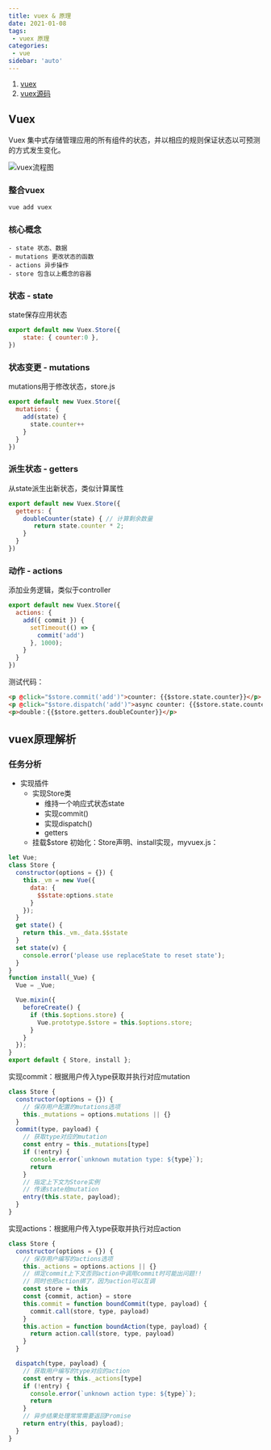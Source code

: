 ```yaml
---
title: vuex & 原理
date: 2021-01-08
tags:
 - vuex 原理
categories:
 - vue
sidebar: 'auto'
---
```


1. [vuex](https://vuex.vuejs.org/zh/guide/)
2. [vuex源码](https://github.com/vuejs/vuex)

## Vuex
Vuex 集中式存储管理应⽤的所有组件的状态，并以相应的规则保证状态以可预测的⽅式发⽣变化。

![vuex流程图](/vue/06.png)

### 整合vuex
```js
vue add vuex
```

### 核⼼概念
    - state 状态、数据
    - mutations 更改状态的函数
    - actions 异步操作
    - store 包含以上概念的容器

### 状态 - state
state保存应⽤状态
```js
export default new Vuex.Store({
    state: { counter:0 },
})
```

### 状态变更 - mutations
mutations⽤于修改状态，store.js
```js
export default new Vuex.Store({
  mutations: {
    add(state) {
      state.counter++
    }
  }
})
```

### 派⽣状态 - getters
从state派⽣出新状态，类似计算属性
```js
export default new Vuex.Store({
  getters: {
    doubleCounter(state) { // 计算剩余数量
       return state.counter * 2;
    }
  }
})
```

### 动作 - actions
添加业务逻辑，类似于controller
```js
export default new Vuex.Store({
  actions: {
    add({ commit }) {
      setTimeout(() => {
        commit('add')
      }, 1000);
    }
  }
})
```
测试代码：
```html
<p @click="$store.commit('add')">counter: {{$store.state.counter}}</p>
<p @click="$store.dispatch('add')">async counter: {{$store.state.counter}}</p>
<p>double：{{$store.getters.doubleCounter}}</p>
```

## vuex原理解析
### 任务分析

- 实现插件
  - 实现Store类
      - 维持⼀个响应式状态state
      - 实现commit()
      - 实现dispatch()
      - getters
  - 挂载$store
初始化：Store声明、install实现，myvuex.js：

```js
let Vue;
class Store {
  constructor(options = {}) {
    this._vm = new Vue({
      data: {
        $$state:options.state
      }
    });
  }
  get state() {
    return this._vm._data.$$state
  }
  set state(v) {
    console.error('please use replaceState to reset state');
  }
}
function install(_Vue) {
  Vue = _Vue;

  Vue.mixin({
    beforeCreate() {
      if (this.$options.store) {
        Vue.prototype.$store = this.$options.store;
      }
    }
  });
}
export default { Store, install };
```
实现commit：根据⽤户传⼊type获取并执⾏对应mutation
```js
class Store {
  constructor(options = {}) {
    // 保存⽤户配置的mutations选项
    this._mutations = options.mutations || {}
  }
  commit(type, payload) {
    // 获取type对应的mutation
    const entry = this._mutations[type]
    if (!entry) {
      console.error(`unknown mutation type: ${type}`);
      return
    }
    // 指定上下⽂为Store实例
    // 传递state给mutation
    entry(this.state, payload);
  }
}
```
实现actions：根据⽤户传⼊type获取并执⾏对应action
```js
class Store {
  constructor(options = {}) {
    // 保存⽤户编写的actions选项
    this._actions = options.actions || {}
    // 绑定commit上下⽂否则action中调⽤commit时可能出问题!!
    // 同时也把action绑了，因为action可以互调
    const store = this
    const {commit, action} = store
    this.commit = function boundCommit(type, payload) {
      commit.call(store, type, payload)
    }
    this.action = function boundAction(type, payload) {
      return action.call(store, type, payload)
    }
  }

  dispatch(type, payload) {
    // 获取⽤户编写的type对应的action
    const entry = this._actions[type]
    if (!entry) {
      console.error(`unknown action type: ${type}`);
      return
    }
    // 异步结果处理常常需要返回Promise
    return entry(this, payload);
  }
}
```